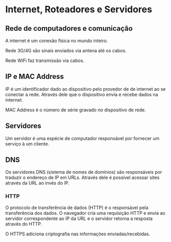 # Internet, Roteadores e Servidores

## Rede de computadores e comunicação
A internet é um conexão física no mundo inteiro.

Rede 3G/4G são sinais enviados via antena até os cabos.

Rede WiFi faz transmissão via cabos.

## IP e MAC Address

IP é um identificador dado ao dispositivo pelo provedor de de internet ao se conectar a rede. Através dele que o dispositivo envia e recebe dados na internet.

MAC Address é o número de série gravado no dispositivo de rede.

## Servidores

Um servidor é uma espécie de computador responsável por fornecer um serviço à um cliente.

## DNS

Os servidores DNS (sistema de nomes de domínios) são responsáveis por traduzir o endereço de IP em URLs. Através dele é possível acessar sites através da URL ao invés do IP.

### HTTP 

O protocolo de transferência de dados (HTTP) é o responsável pela transferência dos dados. O navegador cria uma requisição HTTP e envia ao servidor correspondente ao IP da URL e o servidor retorna a resposta através do HTTP.

O HTTPS adiciona criptografia nas informações enviadas/recebidas.